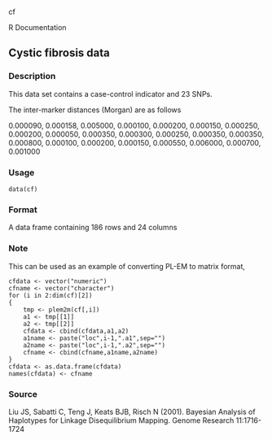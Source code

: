 cf

R Documentation

## Cystic fibrosis data

### Description

This data set contains a case-control indicator and 23 SNPs.

The inter-marker distances (Morgan) are as follows

0.000090, 0.000158, 0.005000, 0.000100, 0.000200, 0.000150, 0.000250,
0.000200, 0.000050, 0.000350, 0.000300, 0.000250, 0.000350, 0.000350,
0.000800, 0.000100, 0.000200, 0.000150, 0.000550, 0.006000, 0.000700, 0.001000

### Usage

    data(cf)

### Format

A data frame containing 186 rows and 24 columns

### Note

This can be used as an example of converting PL-EM to matrix format,

    
    cfdata <- vector("numeric")
    cfname <- vector("character")
    for (i in 2:dim(cf)[2])
    {
        tmp <- plem2m(cf[,i])
        a1 <- tmp[[1]]
        a2 <- tmp[[2]]
        cfdata <- cbind(cfdata,a1,a2)
        a1name <- paste("loc",i-1,".a1",sep="")
        a2name <- paste("loc",i-1,".a2",sep="")
        cfname <- cbind(cfname,a1name,a2name)
    }
    cfdata <- as.data.frame(cfdata)
    names(cfdata) <- cfname

### Source

Liu JS, Sabatti C, Teng J, Keats BJB, Risch N (2001). Bayesian Analysis of
Haplotypes for Linkage Disequilibrium Mapping. Genome Research 11:1716-1724

